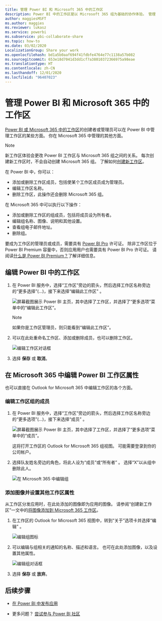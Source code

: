 ```yaml
---
title: 管理 Power BI 和 Microsoft 365 中的工作区
description: Power BI 中的工作区是以 Microsoft 365 组为基础的协作体验。 管理 Power BI 和 Microsoft 365 中的工作区。
author: maggiesMSFT
ms.author: maggies
ms.reviewer: lukasz
ms.service: powerbi
ms.subservice: pbi-collaborate-share
ms.topic: how-to
ms.date: 03/02/2020
LocalizationGroup: Share your work
ms.openlocfilehash: bd1a5b0aaf694f41fdbfe4764e77c1138a57b082
ms.sourcegitcommit: 653e18d7041d3dd1cf7a38010372366975a98eae
ms.translationtype: HT
ms.contentlocale: zh-CN
ms.lasthandoff: 12/01/2020
ms.locfileid: "96407023"
---
```

# <a name="manage-your-workspace-in-power-bi-and-microsoft-365"></a>管理 Power BI 和 Microsoft 365 中的工作区

[Power BI 或 Microsoft 365 中的工作区](service-create-distribute-apps.md)的创建者或管理员可以在 Power BI 中管理工作区的某些方面。 你在 Microsoft 365 中管理的其他方面。

> [!NOTE]
> 新工作区体验会更改 Power BI 工作区与 Microsoft 365 组之间的关系。 每次创建新工作区时，不会自动创建 Microsoft 365 组。 了解如何[创建新工作区](service-create-the-new-workspaces.md)。

在 Power BI 中，你可以：

* 添加或删除工作区成员，包括使某个工作区成员成为管理员。
* 编辑工作区名称。
* 删除工作区，此操作还会删除 Microsoft 365 组。

在 Microsoft 365 中可以执行以下操作：

* 添加或删除工作区的组成员，包括将成员设为所有者。
* 编辑组名称、图像、说明和其他设置。
* 查看组电子邮件地址。
* 删除组。

要成为工作区的管理员或成员，需要具有 [Power BI Pro](../fundamentals/service-features-license-type.md) 许可证。 除非工作区位于 Power BI Premium 容量中，否则应用用户也需要具有 Power BI Pro 许可证。 请阅读[什么是 Power BI Premium？](../admin/service-premium-what-is.md)了解详细信息。

## <a name="edit-your-workspace-in-power-bi"></a>编辑 Power BI 中的工作区

1. 在 Power BI 服务中，选择“工作区”旁边的箭头，然后选择工作区名称旁边的“更多选择”(…)，接下来选择“编辑此工作区”  。

   ![屏幕截图展示 Power BI 主页，其中选择了工作区，并选择了“更多选项”菜单中的“编辑此工作区”。](media/service-manage-app-workspace-in-power-bi-and-office-365/power-bi-app-ellipsis.png)

   > [!NOTE]
   > 如果你是工作区管理员，则只能看到“编辑此工作区”。

1. 可以在此处重命名工作区、添加或删除成员，也可以删除工作区。

   ![编辑工作区对话框](media/service-manage-app-workspace-in-power-bi-and-office-365/power-bi-app-edit-workspace.png)

1. 选择 **保存** 或 **取消**。

## <a name="edit-power-bi-workspace-properties-in-microsoft-365"></a>在 Microsoft 365 中编辑 Power BI 工作区属性

也可以直接在 Outlook for Microsoft 365 中编辑工作区的各个方面。

### <a name="edit-the-members-of-the-workspace-group"></a>编辑工作区组的成员

1. 在 Power BI 服务中，选择“工作区”旁边的箭头，然后选择工作区名称旁边的“更多选项”(…)，接下来选择“成员”  。

   ![屏幕截图展示 Power BI 主页，其中选择了工作区，并选择了“更多选项”菜单中的“成员”。](media/service-manage-app-workspace-in-power-bi-and-office-365/power-bi-app-ellipsis-members.png)

   这将打开工作区的 Outlook for Microsoft 365 组视图。 可能需要登录到你的公司帐户。

1. 选择队友姓名旁边的角色，将此人设为“成员”或“所有者” 。 选择“X”以从组中删除此人。

   ![在 Microsoft 365 中编辑组](media/service-manage-app-workspace-in-power-bi-and-office-365/pbi_managegroupo365.png)

### <a name="add-an-image-and-set-other-workspace-properties"></a>添加图像并设置其他工作区属性

从工作区分发应用时，在此处添加的图像即为应用的图像。 请参阅“创建新工作区”一文中的[将图像添加到 Microsoft 365 工作区](service-create-workspaces.md#add-an-image-to-your-microsoft-365-workspace-optional)。

1. 在工作区的 Outlook for Microsoft 365 视图中，转到“关于”选项卡并选择“编辑” 。

    ![编辑组图标](media/service-manage-app-workspace-in-power-bi-and-office-365/pbi_editgroupo365.png)
1. 可以编辑与组相关的通知的名称、描述和语言。 也可在此处添加图像，以及设置其他属性。

   ![编辑组对话框](media/service-manage-app-workspace-in-power-bi-and-office-365/pbi_editgrpo365dialog.png)

1. 选择 **保存** 或 **放弃**。

## <a name="next-steps"></a>后续步骤

* [在 Power BI 中发布应用](service-create-distribute-apps.md)

* 更多问题？ [尝试参与 Power BI 社区](https://community.powerbi.com/)
